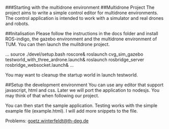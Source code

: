 ###Starting with the multidrone environment
##Multidrone Project
The project aims to write a simple control editor for multidrone environments. The control application is intended to work with a simulator and real drones and robots. 

##Initalisation
Please follow the instructions in the docs folder and install ROS-indigo, the gazebo environment and the multidrone environment of TUM. You can then launch the mulitdrone project.

...
source ./devel/setup.bash
roscore&
roslaunch cvg_sim_gazebo testworld_with_three_ardrone.launch&
roslaunch rosbridge_server rosbridge_websocket.launch&
...

You may want to cleanup the startup world in launch testworld.

##Setup the development environment
You can use any editor that support javascript, html and css. Later we will port the application to nodesjs. You may think of that when following our project.


You can then start the sample application. Testing works with the simple example file (example.html). I will add more snippets to the file.

Problems: goetz.winterfeldt@th-deg.de